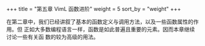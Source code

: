 +++
title = "第五章 VimL 函数进阶"
weight = 5
sort_by = "weight"
+++
<!-- # 第五章 VimL 函数进阶 -->
在第二章中，我们已经讲叙了基本的函数定义与调用方法，以及一些函数属性的作用。但
正如大多数编程语言一样，函数是如此普遍且重要的元素。因而本章继续讨论一些有关函
数的较为高级的用法。

